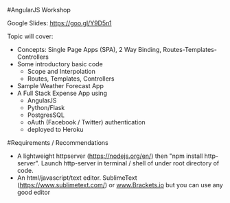 #AngularJS Workshop

Google Slides: https://goo.gl/Y9D5n1

Topic will cover:
- Concepts: Single Page Apps (SPA), 2 Way Binding, Routes-Templates-Controllers
- Some introductory basic code
  - Scope and Interpolation
  - Routes, Templates, Controllers
- Sample Weather Forecast App
- A Full Stack Expense App using 
  - AngularJS
  - Python/Flask
  - PostgresSQL 
  - oAuth (Facebook / Twitter) authentication
  - deployed to Heroku


#Requirements / Recommendations
- A lightweight httpserver (https://nodejs.org/en/) then "npm install http-server". Launch http-server in terminal / shell of under root directory of code.
- An html/javascript/text editor. SublimeText (https://www.sublimetext.com/) or www.Brackets.io but you can use any good editor


